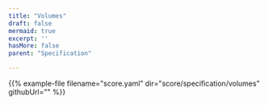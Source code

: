 ```yaml
---
title: "Volumes"
draft: false
mermaid: true
excerpt: ''
hasMore: false
parent: "Specification"

---
```




{{% example-file filename="score.yaml" dir="score/specification/volumes" githubUrl="" %}}
